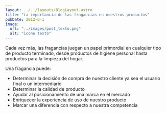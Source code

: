 ```yaml
---
layout: ../../layouts/BlogLayout.astro
title: "La importancia de las fragancias en nuestros productos"
pubDate: 2012-6-1
image:
  url: "../images/post_texto.png"
  alt: "icono texto"
---
```


Cada vez más, las fragancias juegan un papel primordial en cualquier tipo de producto terminado, desde productos de higiene personal hasta productos para la limpieza del hogar.

Una fragancia puede:

- Determinar la decisión de compra de nuestro cliente ya sea el usuario final o un intermediario
- Determinar la calidad de producto
- Ayudar al posicionamiento de una marca en el mercado
- Enriquecer la experiencia de uso de nuestro producto
- Marcar una diferencia con respecto a nuestra competencia
